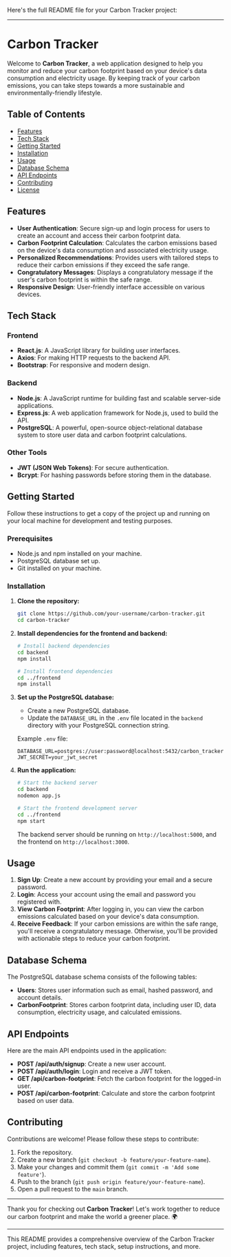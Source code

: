 Here's the full README file for your Carbon Tracker project:

---

# Carbon Tracker

Welcome to **Carbon Tracker**, a web application designed to help you monitor and reduce your carbon footprint based on your device's data consumption and electricity usage. By keeping track of your carbon emissions, you can take steps towards a more sustainable and environmentally-friendly lifestyle.

## Table of Contents

- [Features](#features)
- [Tech Stack](#tech-stack)
- [Getting Started](#getting-started)
- [Installation](#installation)
- [Usage](#usage)
- [Database Schema](#database-schema)
- [API Endpoints](#api-endpoints)
- [Contributing](#contributing)
- [License](#license)

## Features

- **User Authentication**: Secure sign-up and login process for users to create an account and access their carbon footprint data.
- **Carbon Footprint Calculation**: Calculates the carbon emissions based on the device's data consumption and associated electricity usage.
- **Personalized Recommendations**: Provides users with tailored steps to reduce their carbon emissions if they exceed the safe range.
- **Congratulatory Messages**: Displays a congratulatory message if the user's carbon footprint is within the safe range.
- **Responsive Design**: User-friendly interface accessible on various devices.

## Tech Stack

### Frontend
- **React.js**: A JavaScript library for building user interfaces.
- **Axios**: For making HTTP requests to the backend API.
- **Bootstrap**: For responsive and modern design.

### Backend
- **Node.js**: A JavaScript runtime for building fast and scalable server-side applications.
- **Express.js**: A web application framework for Node.js, used to build the API.
- **PostgreSQL**: A powerful, open-source object-relational database system to store user data and carbon footprint calculations.

### Other Tools
- **JWT (JSON Web Tokens)**: For secure authentication.
- **Bcrypt**: For hashing passwords before storing them in the database.

## Getting Started

Follow these instructions to get a copy of the project up and running on your local machine for development and testing purposes.

### Prerequisites

- Node.js and npm installed on your machine.
- PostgreSQL database set up.
- Git installed on your machine.

### Installation

1. **Clone the repository:**

   ```bash
   git clone https://github.com/your-username/carbon-tracker.git
   cd carbon-tracker
   ```

2. **Install dependencies for the frontend and backend:**

   ```bash
   # Install backend dependencies
   cd backend
   npm install
   
   # Install frontend dependencies
   cd ../frontend
   npm install
   ```

3. **Set up the PostgreSQL database:**

   - Create a new PostgreSQL database.
   - Update the `DATABASE_URL` in the `.env` file located in the `backend` directory with your PostgreSQL connection string.

   Example `.env` file:

   ```
   DATABASE_URL=postgres://user:password@localhost:5432/carbon_tracker
   JWT_SECRET=your_jwt_secret
   ```

4. **Run the application:**

   ```bash
   # Start the backend server
   cd backend
   nodemon app.js
   
   # Start the frontend development server
   cd ../frontend
   npm start
   ```

   The backend server should be running on `http://localhost:5000`, and the frontend on `http://localhost:3000`.

## Usage

1. **Sign Up**: Create a new account by providing your email and a secure password.
2. **Login**: Access your account using the email and password you registered with.
3. **View Carbon Footprint**: After logging in, you can view the carbon emissions calculated based on your device's data consumption.
4. **Receive Feedback**: If your carbon emissions are within the safe range, you'll receive a congratulatory message. Otherwise, you'll be provided with actionable steps to reduce your carbon footprint.

## Database Schema

The PostgreSQL database schema consists of the following tables:

- **Users**: Stores user information such as email, hashed password, and account details.
- **CarbonFootprint**: Stores carbon footprint data, including user ID, data consumption, electricity usage, and calculated emissions.

## API Endpoints

Here are the main API endpoints used in the application:

- **POST /api/auth/signup**: Create a new user account.
- **POST /api/auth/login**: Login and receive a JWT token.
- **GET /api/carbon-footprint**: Fetch the carbon footprint for the logged-in user.
- **POST /api/carbon-footprint**: Calculate and store the carbon footprint based on user data.

## Contributing

Contributions are welcome! Please follow these steps to contribute:

1. Fork the repository.
2. Create a new branch (`git checkout -b feature/your-feature-name`).
3. Make your changes and commit them (`git commit -m 'Add some feature'`).
4. Push to the branch (`git push origin feature/your-feature-name`).
5. Open a pull request to the `main` branch.


---

Thank you for checking out **Carbon Tracker**! Let's work together to reduce our carbon footprint and make the world a greener place. 🌍

---

This README provides a comprehensive overview of the Carbon Tracker project, including features, tech stack, setup instructions, and more.
